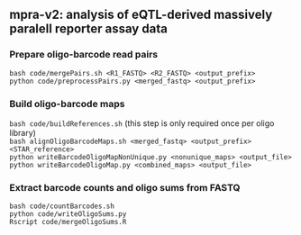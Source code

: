## mpra-v2: analysis of eQTL-derived massively paralell reporter assay data

### Prepare oligo-barcode read pairs
`bash code/mergePairs.sh <R1_FASTQ> <R2_FASTQ> <output_prefix>`  
`python code/preprocessPairs.py <merged_fastq> <output_prefix>`  

### Build oligo-barcode maps
`bash code/buildReferences.sh` (this step is only required once per oligo library)  
`bash alignOligoBarcodeMaps.sh <merged_fastq> <output_prefix> <STAR_reference>`  
`python writeBarcodeOligoMapNonUnique.py <nonunique_maps> <output_file>`  
`python writeBarcodeOligoMap.py <combined_maps> <output_file>`  

### Extract barcode counts and oligo sums from FASTQ
`bash code/countBarcodes.sh`  
`python code/writeOligoSums.py`  
`Rscript code/mergeOligoSums.R`  

### 


